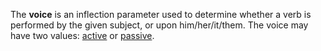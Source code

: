The **voice** is an inflection parameter used to determine whether a verb is performed by the given subject, or upon him/her/it/them. The voice may have two values: [active](activa.md) or [passive](passiva.md).
